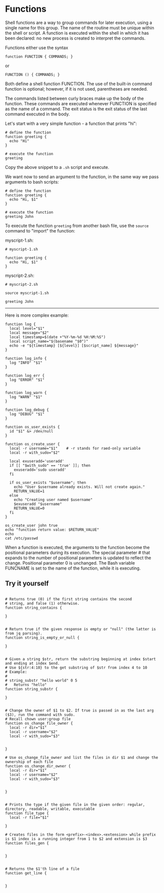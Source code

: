 # Functions

Shell functions are a way to group commands for later execution, using a single name for this group. The name of the routine must be unique within the shell or script. A function is executed within the shell in which
it has been declared: no new process is created to interpret the commands.



Functions either use the syntax

`function FUNCTION { COMMANDS; }`

or

`FUNCTION () { COMMANDS; }`

Both define a shell function FUNCTION. The use of the built-in command function is optional; however, if
it is not used, parentheses are needed.

The commands listed between curly braces make up the body of the function. These commands are executed
whenever FUNCTION is specified as the name of a command. The exit status is the exit status of the last
command executed in the body.

Let's start with a very simple function - a function that prints "hi":

```shell
# define the function
function greeting {
  echo "Hi"  
}

# execute the function 
greeting
```

Copy the above snippet to a `.sh` script and execute.

We want now to send an argument to the function, in the same way we pass arguments to bash scripts:

```shell
# define the function
function greeting {
  echo "Hi, $1"  
}

# execute the function 
greeting John
```

To execute the function `greeting` from another bash file, use the `source` command to "import" the function:

myscript-1.sh:

```shell
# myscript-1.sh 

function greeting {
  echo "Hi, $1"  
}
```

myscript-2.sh:

```shell
# myscript-2.sh

source myscript-1.sh

greeting John
```
 
---

Here is more complex example:

```shell
function log {
  local level="$1"
  local message="$2"
  local timestamp=$(date +"%Y-%m-%d %H:%M:%S")
  local script_name="$(basename "$0")"
  echo -e "${timestamp} [${level}] [$script_name] ${message}"
}

function log_info {
  log "INFO" "$1"
}

function log_err {
  log "ERROR" "$1"
}

function log_warn {
  log "WARN" "$1"
}

function log_debug {
  log "DEBUG" "$1"
}
```

```shell
function os_user_exists {
  id "$1" &> /dev/null
}

function os_create_user {
  local -r username="$1"    # -r stands for raed-only variable
  local -r with_sudo="$2"
  
  local exuseradd='useradd'
  if [[ "$with_sudo" == 'true' ]]; then
    exuseradd='sudo useradd'
  fi

  if os_user_exists "$username"; then
    echo "User $username already exists. Will not create again."
    RETURN_VALUE=1
  else
    echo "Creating user named $username"
    $exuseradd "$username"
    RETURN_VALUE=0
  fi
}

os_create_user john true
echo "function return value: $RETURN_VALUE"
echo
cat /etc/passwd
```

When a function is executed, the arguments to the function become the positional parameters during its
execution. The special parameter # that expands to the number of positional parameters is updated to reflect
the change. Positional parameter 0 is unchanged. The Bash variable FUNCNAME is set to the name of the
function, while it is executing.

## Try it yourself

```shell

# Returns true (0) if the first string contains the second
# string, and false (1) otherwise.
function string_contains {

}


# Return true if the given response is empty or "null" (the latter is from jq parsing).
function string_is_empty_or_null {
  
}


# Given a string $str, return the substring beginning at index $start and ending at index $end.
# Use ${str:4:10} to the get substring of $str from index 4 to 10
# Example:
#
# string_substr "hello world" 0 5
#   Returns "hello"
function string_substr {

}


# Change the owner of $1 to $2. If true is passed in as the last arg ($3), run the command with sudo.
# Recall chown user:group file
function os_change_file_owner {
  local -r dir="$1"
  local -r username="$2"
  local -r with_sudo="$3"


}

# Use os_change_file_owner and list the files in dir $1 and change the ownership of each file
function os_change_dir_owner {
  local -r dir="$1"
  local -r username="$2"
  local -r with_sudo="$3"


}


# Prints the type if the given file in the given order: regular, directory, readable, writable, executable
function file_type {
  local -r file="$1"

}

# Creates files in the form <prefix>-<index>.<extension> while prefix is $1 index is a running integer from 1 to $2 and extension is $3 
function files_gen {


}


# Returns the $1'th line of a file 
function get_line {


}

```